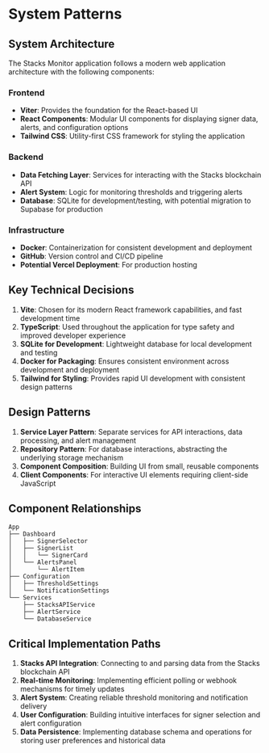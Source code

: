 # System Patterns

## System Architecture
The Stacks Monitor application follows a modern web application architecture with the following components:

### Frontend
- **Viter**: Provides the foundation for the React-based UI
- **React Components**: Modular UI components for displaying signer data, alerts, and configuration options
- **Tailwind CSS**: Utility-first CSS framework for styling the application

### Backend
- **Data Fetching Layer**: Services for interacting with the Stacks blockchain API
- **Alert System**: Logic for monitoring thresholds and triggering alerts
- **Database**: SQLite for development/testing, with potential migration to Supabase for production

### Infrastructure
- **Docker**: Containerization for consistent development and deployment
- **GitHub**: Version control and CI/CD pipeline
- **Potential Vercel Deployment**: For production hosting

## Key Technical Decisions
1. **Vite**: Chosen for its modern React framework capabilities, and fast development time
2. **TypeScript**: Used throughout the application for type safety and improved developer experience
3. **SQLite for Development**: Lightweight database for local development and testing
4. **Docker for Packaging**: Ensures consistent environment across development and deployment
5. **Tailwind for Styling**: Provides rapid UI development with consistent design patterns

## Design Patterns
1. **Service Layer Pattern**: Separate services for API interactions, data processing, and alert management
2. **Repository Pattern**: For database interactions, abstracting the underlying storage mechanism
3. **Component Composition**: Building UI from small, reusable components
4. **Client Components**: For interactive UI elements requiring client-side JavaScript

## Component Relationships
```
App
├── Dashboard
│   ├── SignerSelector
│   ├── SignerList
│   │   └── SignerCard
│   └── AlertsPanel
│       └── AlertItem
├── Configuration
│   ├── ThresholdSettings
│   └── NotificationSettings
└── Services
    ├── StacksAPIService
    ├── AlertService
    └── DatabaseService
```

## Critical Implementation Paths
1. **Stacks API Integration**: Connecting to and parsing data from the Stacks blockchain API
2. **Real-time Monitoring**: Implementing efficient polling or webhook mechanisms for timely updates
3. **Alert System**: Creating reliable threshold monitoring and notification delivery
4. **User Configuration**: Building intuitive interfaces for signer selection and alert configuration
5. **Data Persistence**: Implementing database schema and operations for storing user preferences and historical data
